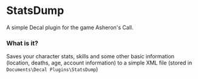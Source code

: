 # StatsDump

A simple Decal plugin for the game Asheron's Call.

### What is it?

Saves your character stats, skills and some other basic information (location, deaths, age, account information) to a simple XML file (stored in `Documents\Decal Plugins\StatsDump`)
